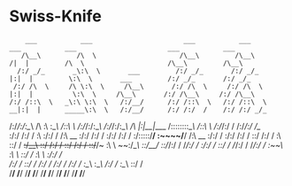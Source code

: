 # Swiss-Knife
        ___           ___                       ___           ___                    ___           ___                       ___           ___     
       /\__\         /\  \                     /\__\         /\__\                  /|  |         /\  \                     /\__\         /\__\    
      /:/ _/_       _\:\  \       ___         /:/ _/_       /:/ _/_                |:|  |         \:\  \       ___         /:/ _/_       /:/ _/_   
     /:/ /\  \     /\ \:\  \     /\__\       /:/ /\  \     /:/ /\  \               |:|  |          \:\  \     /\__\       /:/ /\__\     /:/ /\__\  
    /:/ /::\  \   _\:\ \:\  \   /:/__/      /:/ /::\  \   /:/ /::\  \            __|:|  |      _____\:\  \   /:/__/      /:/ /:/  /    /:/ /:/ _/_ 
   /:/_/:/\:\__\ /\ \:\ \:\__\ /::\  \     /:/_/:/\:\__\ /:/_/:/\:\__\          /\ |:|__|____ /::::::::\__\ /::\  \     /:/_/:/  /    /:/_/:/ /\__\
   \:\/:/ /:/  / \:\ \:\/:/  / \/\:\  \__  \:\/:/ /:/  / \:\/:/ /:/  /          \:\/:::::/__/ \:\~~\~~\/__/ \/\:\  \__  \:\/:/  /     \:\/:/ /:/  /
    \::/ /:/  /   \:\ \::/  /   ~~\:\/\__\  \::/ /:/  /   \::/ /:/  /            \::/~~/~      \:\  \        ~~\:\/\__\  \::/__/       \::/_/:/  / 
     \/_/:/  /     \:\/:/  /       \::/  /   \/_/:/  /     \/_/:/  /              \:\~~\        \:\  \          \::/  /   \:\  \        \:\/:/  /  
       /:/  /       \::/  /        /:/  /      /:/  /        /:/  /                \:\__\        \:\__\         /:/  /     \:\__\        \::/  /   
       \/__/         \/__/         \/__/       \/__/         \/__/                  \/__/         \/__/         \/__/       \/__/         \/__/    
 
